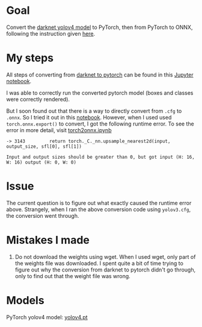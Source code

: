 # Goal
Convert the [darknet yolov4 model](https://github.com/AlexeyAB/darknet/wiki/YOLOv4-model-zoo) to PyTorch, then from PyTorch to ONNX, following the instruction given [here](https://github.com/ultralytics/yolov3#darknet-conversion).

# My steps
All steps of converting from <u>darknet to pytorch</u> can be found in this [Jupyter notebook](darknet2torch.ipynb). 

I was able to correctly run the converted pytorch model (boxes and classes were correctly rendered).

But I soon found out that there is a way to directly convert from `.cfg` to `.onnx`. So I tried it out in this [notebook](torch2onnx.ipynb). However, when I used used `torch.onnx.export()` to convert, I got the following runtime error. To see the error in more detail, visit [torch2onnx.ipynb](torch2onnx.ipynb)
```
-> 3143         return torch._C._nn.upsample_nearest2d(input, output_size, sfl[0], sfl[1])

Input and output sizes should be greater than 0, but got input (H: 16, W: 16) output (H: 0, W: 0)
```

# Issue
The current question is to figure out what exactly caused the runtime error above. Strangely, when I ran the above conversion code using `yolov3.cfg`, the conversion went through.

# Mistakes I made
1. Do not download the weights using wget. When I used wget, only part of the weights file was downloaded. I spent quite a bit of time trying to figure out why the conversion from darknet to pytorch didn't go through, only to find out that the weight file was wrong.

# Models
PyTorch yolov4 model: [yolov4.pt](yolov4.pt)